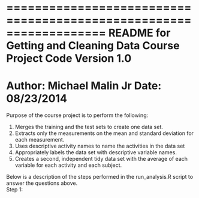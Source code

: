 ==================================================================
README for Getting and Cleaning Data Course Project Code
Version 1.0
==================================================================
Author: Michael Malin Jr
Date: 08/23/2014
==================================================================

Purpose of the course project is to perform the following:<br>
1. Merges the training and the test sets to create one data set.<br>
2. Extracts only the measurements on the mean and standard deviation for each measurement. <br>
3. Uses descriptive activity names to name the activities in the data set<br>
4. Appropriately labels the data set with descriptive variable names.<br> 
5. Creates a second, independent tidy data set with the average of each variable for each activity and each subject. <br>

Below is a description of the steps performed in the run_analysis.R script  to answer the questions above.<br>
Step 1: 
